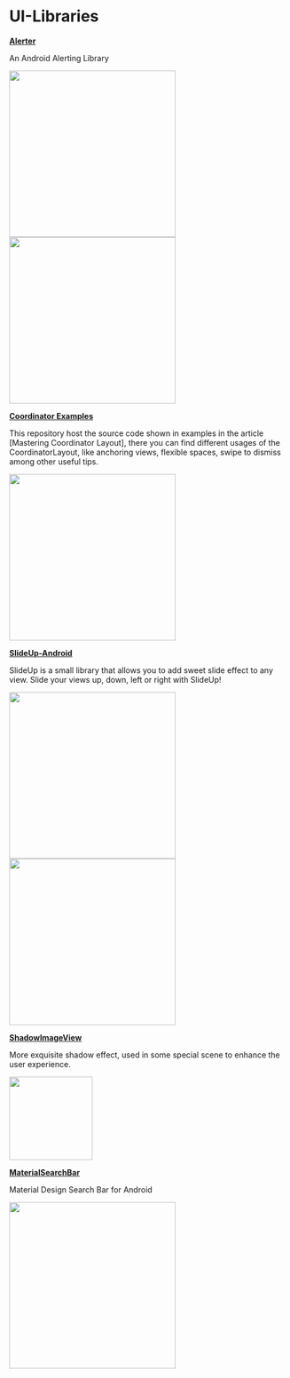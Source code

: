 # UI-Libraries

**[Alerter](https://github.com/Tapadoo/Alerter "Alerter")**

An Android Alerting Library

<img src=https://github.com/Tapadoo/Alerter/blob/master/documentation/alert_default.gif width="300">

<img src=https://github.com/Tapadoo/Alerter/blob/master/documentation/alert_verbose.gif width="300">

**[Coordinator Examples](https://github.com/saulmm/CoordinatorExamples)**

This repository host the source code shown in examples in the article [Mastering Coordinator Layout], there you can find different usages of the CoordinatorLayout, like anchoring views, flexible spaces, swipe to dismiss among other useful tips.

<img src=https://github.com/saulmm/CoordinatorExamples/blob/master/art/example.gif width="300">

**[SlideUp-Android](https://github.com/mancj/SlideUp-Android)**

SlideUp is a small library that allows you to add sweet slide effect to any view. Slide your views up, down, left or right with SlideUp!

<img src=https://github.com/mancj/mancj.github.io/blob/master/other/slideup-art/art1.gif width="300"> <img src=https://github.com/mancj/mancj.github.io/blob/master/other/slideup-art/art2.gif width="300">


**[ShadowImageView](https://github.com/yingLanNull/ShadowImageView)**

More exquisite shadow effect, used in some special scene to enhance the user experience.

<img src=https://github.com/yingLanNull/ShadowImageView/raw/master/show/shadow.gif width="150">

**[MaterialSearchBar](https://github.com/mancj/MaterialSearchBar)**

Material Design Search Bar for Android

<img src=https://github.com/mancj/MaterialSearchBar/raw/master/art/preview.gif width="300">


